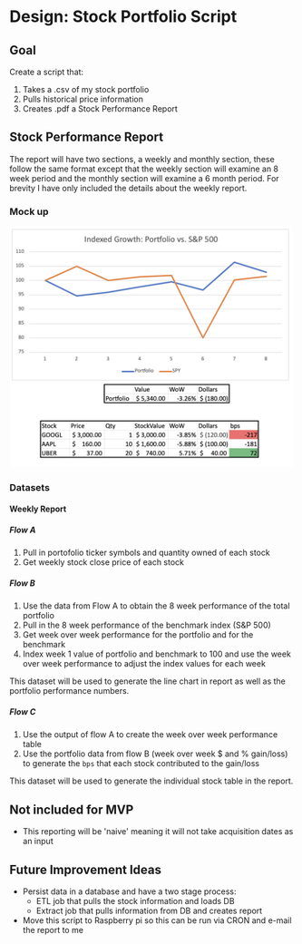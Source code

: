 # Design: Stock Portfolio Script

## Goal
Create a script that:
1. Takes a .csv of my stock portfolio
2. Pulls historical price information 
3. Creates .pdf a Stock Performance Report

## Stock Performance Report
The report will have two sections, a weekly and monthly section, these follow the same format except that the weekly 
section will examine an 8 week period and the monthly section will examine a 6 month period.  For brevity I have only 
included the details about the weekly report.

### Mock up

<img src="imgs/stock_report_mockup.png" width="500"/>

### Datasets

#### Weekly Report

##### Flow A
1. Pull in portofolio ticker symbols and quantity owned of each stock
2. Get weekly stock close price of each stock

##### Flow B
1. Use the data from Flow A to obtain the 8 week performance of the total portfolio
2. Pull in the 8 week performance of the benchmark index (S&P 500)
3. Get week over week performance for the portfolio and for the benchmark
4. Index week 1 value of portfolio and benchmark to 100 and use the week over week performance to adjust the index 
values for each week

This dataset will be used to generate the line chart in report as well as the portfolio performance numbers.

##### Flow C
1. Use the output of flow A to create the week over week performance table
2. Use the portfolio data from flow B (week over week $ and % gain/loss) to generate the `bps` that each stock 
contributed to the gain/loss

This dataset will be used to generate the individual stock table in the report.

## Not included for MVP
* This reporting will be 'naive' meaning it will not take acquisition dates as an input

## Future Improvement Ideas
* Persist data in a database and have a two stage process:
  * ETL job that pulls the stock information and loads DB
  * Extract job that pulls information from DB and creates report
* Move this script to Raspberry pi so this can be run via CRON and e-mail the report to me